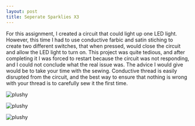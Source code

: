 ```yaml
---
layout: post
title: Seperate Sparklies X3
---
```


For this assignment, I created a circuit that could light up one LED light. However, this time I had to use conductive farbic and satin stiching to create two different switches, that when pressed, would close the circuit and allow the LED light to turn on. This project was quite tedious, and after completing it I was forced to restart because the circuit was not responding, and I could not conclude what the real issue was. The advice I would give would be to take your time with the sewing. Conductive thread is easily disrupted from the circuit, and the best way to ensure that nothing is wrong with your thread is to carefully sew it the first time. 


![plushy](/img/DSC_1541.JPG)

![plushy](/img/DSC_1542.JPG)

![plushy](/img/DSC_1544.JPG)
